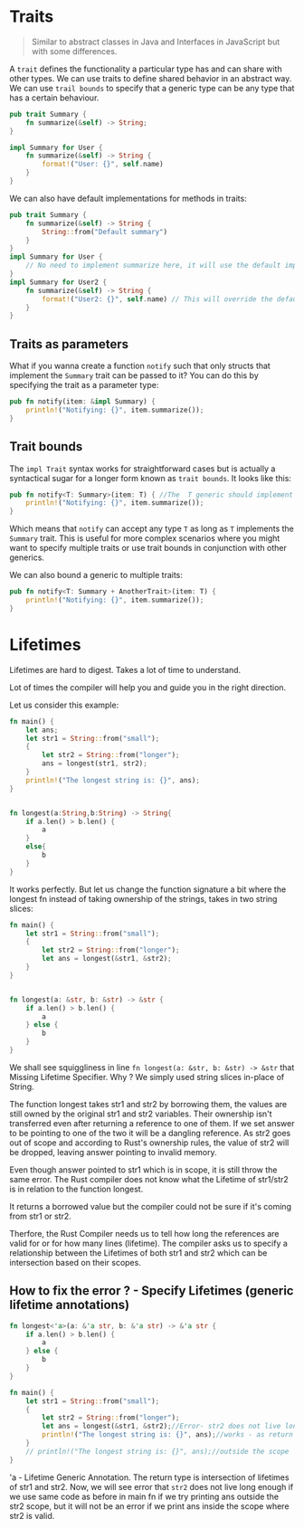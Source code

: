 # Traits

> Similar to abstract classes in Java and Interfaces in JavaScript but with some differences.

A `trait` defines the functionality a particular type has and can share with other types. We can use traits to define shared behavior in an abstract way. We can use `trail bounds` to specify that a generic type can be any type that has a certain behaviour.

```rust
pub trait Summary {
    fn summarize(&self) -> String;
}

impl Summary for User {
    fn summarize(&self) -> String {
        format!("User: {}", self.name)
    }
}
```

We can also have default implementations for methods in traits:

```rust
pub trait Summary {
    fn summarize(&self) -> String {
        String::from("Default summary")
    }
}
impl Summary for User {
    // No need to implement summarize here, it will use the default implementation
}
impl Summary for User2 {
    fn summarize(&self) -> String {
        format!("User2: {}", self.name) // This will override the default implementation
    }
}
```

## Traits as parameters
What if you wanna create a function `notify` such that only structs that implement the `Summary` trait can be passed to it? You can do this by specifying the trait as a parameter type:
```rust
pub fn notify(item: &impl Summary) {
    println!("Notifying: {}", item.summarize());
}
```

## Trait bounds

The `impl Trait` syntax works for straightforward cases but is actually a syntactical sugar for a longer form known as `trait bounds`. It looks like this:

```rust
pub fn notify<T: Summary>(item: T) { //The  T generic should implement the Summary trait and then item is of type T
    println!("Notifying: {}", item.summarize());
}
```

Which means that `notify` can accept any type `T` as long as `T` implements the `Summary` trait. This is useful for more complex scenarios where you might want to specify multiple traits or use trait bounds in conjunction with other generics.

We can also bound a generic to multiple traits:

```rust
pub fn notify<T: Summary + AnotherTrait>(item: T) {
    println!("Notifying: {}", item.summarize());
}
```


# Lifetimes

Lifetimes are hard to digest.
Takes a lot of time to understand.

Lot of times the compiler will help you and guide you in the right direction.


Let us consider this example:

```rust
fn main() {
    let ans;
    let str1 = String::from("small");
    {
        let str2 = String::from("longer");
        ans = longest(str1, str2);
    }
    println!("The longest string is: {}", ans);
}


fn longest(a:String,b:String) -> String{
    if a.len() > b.len() {
        a
    }
    else{
        b
    }
}
```

It works perfectly. But let us change the function signature a bit where the longest fn instead of taking ownership of the strings, takes in two string slices:

```rust
fn main() {
    let str1 = String::from("small");
    {
        let str2 = String::from("longer");
        let ans = longest(&str1, &str2);
    }
}


fn longest(a: &str, b: &str) -> &str {
    if a.len() > b.len() {
        a
    } else {
        b
    }
}
```
We shall see squiggliness in line ```fn longest(a: &str, b: &str) -> &str``` that Missing Lifetime Specifier.
Why ? We simply used string slices in-place of String.

The function longest takes str1 and str2 by borrowing them, the values are still owned by the original str1 and str2 variables. Their ownership isn't transferred even after returning a reference to one of them. If we set answer to be pointing to one of the two it will be a dangling reference. As str2 goes out of scope and according to Rust's ownership rules, the value of str2 will be dropped, leaving answer pointing to invalid memory.

Even though answer pointed to str1 which is in scope, it is still throw the same error. The Rust compiler does not know what the Lifetime of str1/str2 is in relation to the function longest.

It returns a borrowed value but the compiler could not be sure if it's coming from str1 or str2.

Therfore, the Rust Compiler needs us to tell how long the references are valid for or for how many lines (lifetime).
The compiler asks us to specify a relationship between the Lifetimes of both str1 and str2 which can be intersection based on their scopes.

## How to fix the error ? - Specify Lifetimes (generic lifetime annotations)


```rust
fn longest<'a>(a: &'a str, b: &'a str) -> &'a str {
    if a.len() > b.len() {
        a
    } else {
        b
    }
}

fn main() {
    let str1 = String::from("small");
    {
        let str2 = String::from("longer");
        let ans = longest(&str1, &str2);//Error- str2 does not live long enough
        println!("The longest string is: {}", ans);//works - as return value in ans is intersection of both scopes
    }
    // println!("The longest string is: {}", ans);//outside the scope
}
```
'a - Lifetime Generic Annotation. The return type is intersection of lifetimes of str1 and str2. Now, we will see error that `str2` does not live long enough if we use same code as before in main fn if we try printing ans outside the str2 scope, but it will not be an error if we print ans inside the scope where str2 is valid.